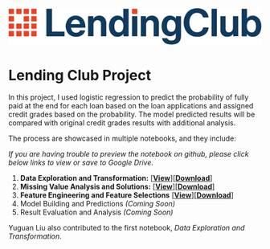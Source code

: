 ![Lending Club Logo]
# Lending Club Project

In this project, I used logistic regression to predict the probability of fully paid at the end for each loan based on the loan applications and assigned credit grades based on the probability. The model predicted results will be compared with original credit grades results with additional analysis.

The process are showcased in multiple notebooks, and they include:

*If you are having trouble to preview the notebook on github, please click below links to view or save to Google Drive.*

1. **Data Exploration and Transformation:** [[**View**]][1.Data Exploration and Transformation-nbviewer][[**Download**]][1.Data Exploration and Transformation-Google Colab]
2. **Missing Value Analysis and Solutions:** [[**View**]][2.Missing Value Analysis and Solutions-nbviewer][[**Download**]][2.Missing Value Analysis and Solutions-Google Colab]
3. **Feature Engineering and Feature Selections** [[**View**]][3.Feature Engineering and Feature Selections-nbviewer][[**Download**]][3.Feature Engineering and Feature Selections-Google Colab]
4. Model Building and Predictions *(Coming Soon)*
5. Result Evaluation and Analysis *(Coming Soon)*

Yuguan Liu also contributed to the first notebook, *Data Exploration and Transformation*.

[1.Data Exploration and Transformation-nbviewer]:
https://nbviewer.jupyter.org/github/Junweiw/LendingClub/blob/master/1.%20Data%20Exploration%20%26%20Transformation.ipynb
[1.Data Exploration and Transformation-Google Colab]: 
https://colab.research.google.com/github/Junweiw/LendingClub/blob/master/1.%20Data%20Exploration%20%26%20Transformation.ipynb
[2.Missing Value Analysis and Solutions-nbviewer]:
https://nbviewer.jupyter.org/github/Junweiw/LendingClub/blob/master/2.%20Missing%20Value%20Analysis%20and%20Solutions.ipynb
[2.Missing Value Analysis and Solutions-Google Colab]: 
https://colab.research.google.com/github/Junweiw/LendingClub/blob/master/2.%20Missing%20Value%20Analysis%20and%20Solutions.ipynb
[3.Feature Engineering and Feature Selections-nbviewer]:
https://nbviewer.jupyter.org/github/Junweiw/LendingClub/blob/master/3.%20Feature%20Engineering%20%26%20Feature%20Selections.ipynb
[3.Feature Engineering and Feature Selections-Google Colab]:
https://colab.research.google.com/github/Junweiw/LendingClub/blob/master/3.%20Feature%20Engineering%20%26%20Feature%20Selections.ipynb



[Lending Club Logo]: https://github.com/Junweiw/LendingClub/blob/master/Lending%20Club%20Logo.jpg
